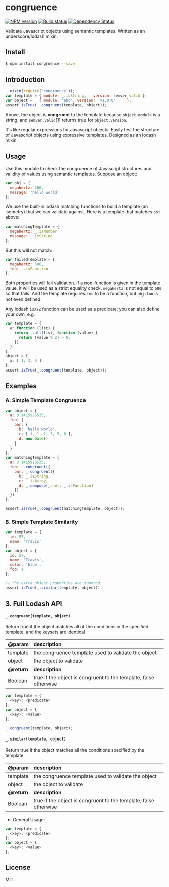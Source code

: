 congruence
==========

[![NPM version][npm-image]][npm-url]
[![Build status][travis-image]][travis-url]
[![Dependency Status][daviddm-image]][daviddm-url]

Validate Javascript objects using semantic templates. Written as an underscore/lodash mixin.

## Install

```sh
$ npm install congruence --save
```

## Introduction

```js
_.mixin(require('congruence'));
var template = { module: _.isString,   version: semver.valid };
var object =   { module: 'abc', version: 'v1.0.0'     };
assert.isTrue(_.congruent(template, object));
```

Above, the object is **congruent** to the template because `object.module` is a
string, and `semver.valid`[[1]](https://www.npmjs.org/package/semver) returns
true for `object.version`.
    
It's like regular expressions for Javascript objects. Easily test the structure
of Javascript objects using expressive templates. Designed as an lodash mixin.

## Usage

Use this module to check the congruence of Javascript structures and validity
of values using semantic templates. Suppose an object:

```js
var obj = {
  megahertz: 266,
  message: 'hello world'
};
```

We use the built-in lodash matching functions to build a template
(an isometry) that we can validate against. Here is a template that matches
`obj` above:

```js
var matchingTemplate = {
  megahertz: _.isNumber
  message: _.isString
};
```

But this will not match:
  
```js
var failedTemplate = {
  megahertz: 500,
  foo: _.isFunction
};
```

Both properties will fail validation. 
If a non-function is given in the template value, it will be used as a strict
equality check. `megahertz` is not equal to `500` so that fails. And the
template requires `foo` to be a function, but `obj.foo` is not even defined.


Any lodash `isXYZ` function can be used as a predicate; you can also define your own, e.g.
        
```js
var template = {
  a: function (list) {
    return _.all(list, function (value) {
      return (value % 2) > 0;
    });
  }
},
object = {
  a: [ 1, 3, 5 ]
};
assert.isTrue(_.congruent(template, object));
```

## Examples

### A. Simple Template Congruence
  
```js
var object = {
  a: 3.1415926535,
  foo: {
    bar: {
      b: 'hello world',
      c: [ 1, 1, 2, 3, 5, 8 ],
      d: new Date()
    }
  }
};
var matchingTemplate = {
  a: 3.1415926535,
  foo: _.congruent({
    bar: _.congruent({
      b: _.isString,
      c: _.isArray,
      d: _.compose(_.not, _.isFunction)
    })
  })
};

assert.isTrue(_.congruent(matchingTemplate, object));
```

### B. Simple Template Similarity

```js
var template = {
  id: 57,
  name: 'Travis'
};
var object = {
  id: 57,
  name: 'Travis',
  color: 'blue',
  foo: 1
};

// the extra object properties are ignored
assert.isTrue(_.similar(template, object));
```

## 3. Full Lodash API

#### `_.congruent(template, object)`
Return true if the object matches all of the conditions in the specified template, and the keysets are identical.

| @param | description
|:--|:--|
| template | the congruence template used to validate the object
| object | the object to validate
| **@return** | **description**
| Boolean | true if the object is congruent to the template, false otherwise

```js
var template = {
  <key>: <predicate>
};
var object = {
  <key>: <value>
};

_.congruent(template, object);
```
        
#### `_.similar(template, object)`
Return true if the object matches all the conditions specified by the template.

| @param | description
|:--|:--|
| template | the congruence template used to validate the object
| object | the object to validate
| **@return** | **description**
| Boolean | true if the object is congruent to the template, false otherwise
- General Usage:

```js
var template = {
  <key>: <predicate>
};
var object = {
  <key>: <value>
};
```

## License
MIT

[npm-image]: https://img.shields.io/npm/v/congruence.svg?style=flat
[npm-url]: https://npmjs.org/package/congruence
[travis-image]: https://img.shields.io/travis/tjwebb/congruence.svg?style=flat
[travis-url]: https://travis-ci.org/tjwebb/congruence
[daviddm-image]: http://img.shields.io/david/tjwebb/congruence.svg?style=flat
[daviddm-url]: https://david-dm.org/tjwebb/congruence

